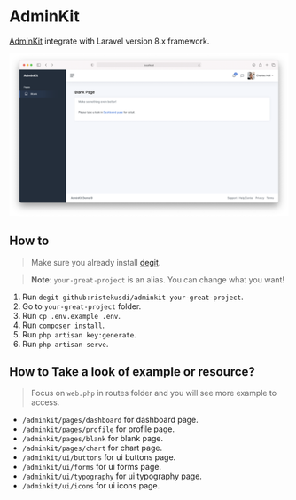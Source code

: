 # AdminKit

[AdminKit](https://github.com/adminkit/adminkit) integrate with Laravel version 8.x framework.

![Image of Blank Page AdminKit](/blank-preview.png)

## How to

> Make sure you already install [degit](https://github.com/Rich-Harris/degit).

> **Note**: `your-great-project` is an alias. You can change what you want!

1. Run `degit github:ristekusdi/adminkit your-great-project`.
2. Go to `your-great-project` folder.
3. Run `cp .env.example .env`.
4. Run `composer install`.
5. Run `php artisan key:generate`.
6. Run `php artisan serve`.

## How to Take a look of example or resource?

> Focus on `web.php` in routes folder and you will see more example to access.

- `/adminkit/pages/dashboard` for dashboard page.
- `/adminkit/pages/profile` for profile page.
- `/adminkit/pages/blank` for blank page.
- `/adminkit/pages/chart` for chart page.
- `/adminkit/ui/buttons` for ui buttons page.
- `/adminkit/ui/forms` for ui forms page.
- `/adminkit/ui/typography` for ui typography page.
- `/adminkit/ui/icons` for ui icons page.
